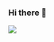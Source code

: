 ### Hi there 👋
<a href="https://www.notion.so/Kang-Seung-Min-908fc2230a7744c3bf4feaa358b46f15" target="_blank"><img src="https://img.shields.io/badge/Notion-000000?style=flat-square&logo=appveyor&logoColor=FFFFF"/></a>
<!--
**Seungminin/Seungminin** is a ✨ _special_ ✨ repository because its `README.md` (this file) appears on your GitHub profile.

Here are some ideas to get you started:

- 🔭 I’m currently working on ...
- 🌱 I’m currently learning ...
- 👯 I’m looking to collaborate on ...
- 🤔 I’m looking for help with ...
- 💬 Ask me about ...
- 📫 How to reach me: ...
- 😄 Pronouns: ...
- ⚡ Fun fact: ...
-->
